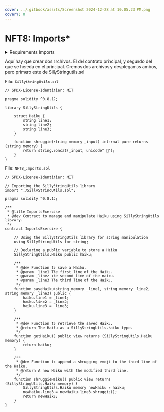 ```yaml
---
cover: ../.gitbook/assets/Screenshot 2024-12-28 at 10.05.23 PM.png
coverY: 0
---
```


# NFT8: Imports\*

<details>

<summary>Requirements Imports</summary>

**Contract**[​](https://docs.base.org/base-learn/docs/contracts-and-basic-functions/basic-functions-exercise#contract)

Create a contract called `ImportsExercise`. It should `import` a copy of `SillyStringUtils`

```
// SPDX-License-Identifier: MIT

pragma solidity ^0.8.17;

library SillyStringUtils {

    struct Haiku {
        string line1;
        string line2;
        string line3;
    }

    function shruggie(string memory _input) internal pure returns (string memory) {
        return string.concat(_input, unicode" 🤷");
    }
}
```

Add a public instance of `Haiku` called `haiku`.

Add the following two functions.

#### Save Haiku[​](https://docs.base.org/base-learn/docs/imports/imports-exercise#save-haiku) <a href="#save-haiku" id="save-haiku"></a>

`saveHaiku` should accept three strings and save them as the lines of `haiku`.

#### Get Haiku[​](https://docs.base.org/base-learn/docs/imports/imports-exercise#get-haiku) <a href="#get-haiku" id="get-haiku"></a>

`getHaiku` should return the haiku as a `Haiku` type.

info

Remember, the compiler will automatically create a getter for `public` `struct`s, but these return each member individually. Create your own getters to return the type.

#### Shruggie Haiku[​](https://docs.base.org/base-learn/docs/imports/imports-exercise#shruggie-haiku) <a href="#shruggie-haiku" id="shruggie-haiku"></a>

`shruggieHaiku` should use the library to add 🤷 to the end of `line3`. It must **not** modify the original haiku. It should return the modified `Haiku`.

***

### Submit your Contract and Earn an NFT Badge! (BETA)[​](https://docs.base.org/base-learn/docs/imports/imports-exercise#submit-your-contract-and-earn-an-nft-badge-beta) <a href="#submit-your-contract-and-earn-an-nft-badge-beta" id="submit-your-contract-and-earn-an-nft-badge-beta"></a>

caution

**Contract Verification Best Practices**[**​**](https://docs.base.org/base-learn/docs/imports/imports-exercise#contract-verification-best-practices)

To simplify the verification of your contract on a blockchain explorer like BaseScan.org, consider these two common strategies:

1. **Flattening**: This method involves combining your main contract and all of its imported dependencies into a single file. This makes it easier for explorers to verify the code since they only have to process one file.
2. **Modular Deployment**: Alternatively, you can deploy each imported contract separately and then reference them in your main contract via their deployed addresses. This approach maintains the modularity and readability of your code. Each contract is deployed and verified independently, which can facilitate easier updates and reusability.
3. **Use Desktop Tools**: Forge and Hardhat both have tools to write scripts that both deploy and verify your contracts.

</details>

Aquí hay que crear dos archivos. El del contrato principal, y segundo del que se hereda en el principal. Cremos dos archivos y desplegamos ambos, pero primero este de SillyStringutils.sol&#x20;

File: `SillyStringUtils.sol`

```solidity
// SPDX-License-Identifier: MIT

pragma solidity ^0.8.17;

library SillyStringUtils {

    struct Haiku {
        string line1;
        string line2;
        string line3;
    }

    function shruggie(string memory _input) internal pure returns (string memory) {
        return string.concat(_input, unicode" 🤷");
    }
}
```

File: `NFT8_Imports.sol`

```solidity
// SPDX-License-Identifier: MIT

// Importing the SillyStringUtils library
import "./SillyStringUtils.sol";

pragma solidity ^0.8.17;

/**
 * @title ImportsExercise
 * @dev Contract to manage and manipulate Haiku using SillyStringUtils library.
 */
contract ImportsExercise {

    // Using the SillyStringUtils library for string manipulation
    using SillyStringUtils for string;

    // Declaring a public variable to store a Haiku
    SillyStringUtils.Haiku public haiku;

    /**
     * @dev Function to save a Haiku.
     * @param _line1 The first line of the Haiku.
     * @param _line2 The second line of the Haiku.
     * @param _line3 The third line of the Haiku.
     */
    function saveHaiku(string memory _line1, string memory _line2, string memory _line3) public {
        haiku.line1 = _line1;
        haiku.line2 = _line2;
        haiku.line3 = _line3;
    }

    /**
     * @dev Function to retrieve the saved Haiku.
     * @return The Haiku as a SillyStringUtils.Haiku type.
     */
    function getHaiku() public view returns (SillyStringUtils.Haiku memory) {
        return haiku;
    }

    /**
     * @dev Function to append a shrugging emoji to the third line of the Haiku.
     * @return A new Haiku with the modified third line.
     */
    function shruggieHaiku() public view returns (SillyStringUtils.Haiku memory) {
        SillyStringUtils.Haiku memory newHaiku = haiku;
        newHaiku.line3 = newHaiku.line3.shruggie();
        return newHaiku;
    }
}
```

####
